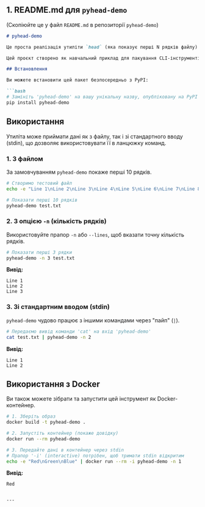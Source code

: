 ## 1\. README.md для `pyhead-demo`

(Скопіюйте це у файл `README.md` в репозиторії `pyhead-demo`)

````markdown
# pyhead-demo

Це проста реалізація утиліти `head` (яка показує перші N рядків файлу) на Python з використанням бібліотеки `click`.

Цей проєкт створено як навчальний приклад для пакування CLI-інструментів, їх публікації на PyPI та збірки Docker-образів.

## Встановлення

Ви можете встановити цей пакет безпосередньо з PyPI:

```bash
# Замініть 'pyhead-demo' на вашу унікальну назву, опубліковану на PyPI
pip install pyhead-demo
````

## Використання

Утиліта може приймати дані як з файлу, так і зі стандартного вводу (stdin), що дозволяє використовувати її в ланцюжку команд.

### 1\. З файлом

За замовчуванням `pyhead-demo` покаже перші 10 рядків.

```bash
# Створимо тестовий файл
echo -e "Line 1\nLine 2\nLine 3\nLine 4\nLine 5\nLine 6\nLine 7\nLine 8\nLine 9\nLine 10\nLine 11" > test.txt

# Показати перші 10 рядків
pyhead-demo test.txt
```

### 2\. З опцією `-n` (кількість рядків)

Використовуйте прапор `-n` або `--lines`, щоб вказати точну кількість рядків.

```bash
# Показати перші 3 рядки
pyhead-demo -n 3 test.txt
```

**Вивід:**

```
Line 1
Line 2
Line 3
```

### 3\. Зі стандартним вводом (stdin)

`pyhead-demo` чудово працює з іншими командами через "пайп" (`|`).

```bash
# Передаємо вивід команди 'cat' на вхід 'pyhead-demo'
cat test.txt | pyhead-demo -n 2
```

**Вивід:**

```
Line 1
Line 2
```

## Використання з Docker

Ви також можете зібрати та запустити цей інструмент як Docker-контейнер.

```bash
# 1. Зберіть образ
docker build -t pyhead-demo .

# 2. Запустіть контейнер (покаже довідку)
docker run --rm pyhead-demo

# 3. Передайте дані в контейнер через stdin
# Прапор '-i' (interactive) потрібен, щоб тримати stdin відкритим
echo -e "Red\nGreen\nBlue" | docker run --rm -i pyhead-demo -n 1
```

**Вивід:**

```
Red
```

````

---

